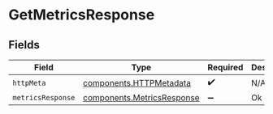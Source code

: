 # GetMetricsResponse


## Fields

| Field                                                                    | Type                                                                     | Required                                                                 | Description                                                              |
| ------------------------------------------------------------------------ | ------------------------------------------------------------------------ | ------------------------------------------------------------------------ | ------------------------------------------------------------------------ |
| `httpMeta`                                                               | [components.HTTPMetadata](../../models/components/httpmetadata.md)       | :heavy_check_mark:                                                       | N/A                                                                      |
| `metricsResponse`                                                        | [components.MetricsResponse](../../models/components/metricsresponse.md) | :heavy_minus_sign:                                                       | Ok                                                                       |